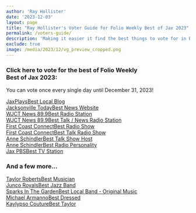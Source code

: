 ```yaml
---
author: 'Ray Hollister'
date: '2023-12-03'
layout: page
title: "Ray Hollister's Voter Guide for Folio Weekly Best of Jax 2023"
permalink: /voters-guide/
description: 'Making it easier it find the best things to vote for in Best of Jax!'
exclude: true
image: /media/2023/12/vg_preview_cropped.png
---
```


<link rel="stylesheet" href="https://use.fontawesome.com/releases/v5.8.1/css/all.css" integrity="sha384-50oBUHEmvpQ+1lW4y57PTFmhCaXp0ML5d60M1M7uH2+nqUivzIebhndOJK28anvf" crossorigin="anonymous">
<link href='https://fonts.googleapis.com/css?family=PT+Sans+Narrow:400,700+Open+Sans|PT+Montserrat:400,700' rel='stylesheet' type='text/css'>
<link href='https://fonts.googleapis.com/css?family=PT+Sans:400,700' rel='stylesheet' type='text/css'>
<link href='https://fonts.googleapis.com/css?family=Montserrat:800' rel='stylesheet' type='text/css'>
<link href='/businesscard-style.css' rel='stylesheet' type='text/css'>
<link href='/votersguide.css' rel='stylesheet' type='text/css'>

<div class="centered">
 <h3 id="projects">Click here to vote for the best of Folio&nbsp;Weekly Best&nbsp;of&nbsp;Jax&nbsp;2023:</h3>
<p>You can vote once every single day until December 31, 2023!</p>
    <a title="JaxPlays" target="_blank" href="https://folioweekly.secondstreetapp.com/og/c43c09dc-eb45-4b1f-93e7-c7be20708948/gallery/410016783">
        <div class="social vg JaxPlays"><i class="fab fa-jaxplays"></i>
            <div class="title"><span class="projectname">JaxPlays</span><span class="platform">Best Local Blog</span></div>
        </div>
    </a>
    <a title="Jacksonville Today" target="_blank" href="https://folioweekly.secondstreetapp.com/og/c43c09dc-eb45-4b1f-93e7-c7be20708948/gallery/409915373">
        <div class="social vg JAXTDY"><i class="fab fa-jaxtdy"></i>
            <div class="title"><span class="projectname">Jacksonville Today</span><span
                    class="platform">Best News Website</span></div>
        </div>
    </a>
    <a title="WJCT News 89.9" target="_blank" href="https://folioweekly.secondstreetapp.com/og/c43c09dc-eb45-4b1f-93e7-c7be20708948/gallery/409921780">
        <div class="social vg WJCTNews"><i class="fab fa-wjctnews"></i>
            <div class="title"><span class="projectname">WJCT News 89.9</span><span class="platform">Best Radio Station</span>
            </div>
        </div>
    </a>
    <a title="WJCT News 89.9" target="_blank" href="https://folioweekly.secondstreetapp.com/og/c43c09dc-eb45-4b1f-93e7-c7be20708948/gallery/409921827">
        <div class="social vg WJCTNews"><i class="fab fa-wjctnews"></i>
            <div class="title"><span class="projectname">WJCT News 89.9</span><span class="platform">Best Talk / News Radio Station</span>
            </div>
        </div>
    </a>
    <a title="First Coast Connect" target="_blank" href="https://folioweekly.secondstreetapp.com/og/c43c09dc-eb45-4b1f-93e7-c7be20708948/gallery/409921636">
        <div class="social vg fcc"><i class="fab fa-fcc"></i>
            <div class="title"><span class="projectname">First Coast Connect</span><span class="platform">Best Radio Show</span>
            </div>
        </div>
    </a>
    <a title="First Coast Connect" target="_blank" href="https://folioweekly.secondstreetapp.com/og/c43c09dc-eb45-4b1f-93e7-c7be20708948/gallery/409922221">
        <div class="social vg fcc"><i class="fab fa-fcc"></i>
            <div class="title"><span class="projectname">First Coast Connect</span><span class="platform">Best Talk Radio Show</span>
            </div>
        </div>
    </a>
    <a title="Anne Schindler" target="_blank" href="https://folioweekly.secondstreetapp.com/og/c43c09dc-eb45-4b1f-93e7-c7be20708948/gallery/409922383">
        <div class="social vg fcc"><i class="fab fa-fcc"></i>
            <div class="title"><span class="projectname">Anne Schindler</span><span class="platform">Best Talk Show Host</span>
            </div>
        </div>
    </a>
    <a title="Anne Schindler" target="_blank" href="https://folioweekly.secondstreetapp.com/og/c43c09dc-eb45-4b1f-93e7-c7be20708948/gallery/409922109">
        <div class="social vg fcc"><i class="fab fa-fcc"></i>
            <div class="title"><span class="projectname">Anne Schindler</span><span class="platform">Best Radio Personality</span>
            </div>
        </div>
    </a>
    <a title="Jax PBS" target="_blank" href="https://folioweekly.secondstreetapp.com/og/c43c09dc-eb45-4b1f-93e7-c7be20708948/gallery/409922439">
        <div class="social vg jaxpbs"><i class="fab fa-jaxpbs"></i>
            <div class="title"><span class="projectname">Jax PBS</span><span class="platform">Best TV Station</span>
            </div>
        </div>
    </a>
    <h3>And a few more...</h3>
    <a title="Taylor Roberts" target="_blank" href="https://folioweekly.secondstreetapp.com/og/c43c09dc-eb45-4b1f-93e7-c7be20708948/gallery/410634226">
        <div class="social vg fcc">
            <div class="title"><span class="projectname">Taylor Roberts</span><span class="platform">Best Musician</span>
            </div>
        </div>
    </a>
    <!-- Best Jazz Band - Junco Royals https://folioweekly.secondstreetapp.com/og/c43c09dc-eb45-4b1f-93e7-c7be20708948/gallery/409122958 -->
    <a title="Junco Royals" target="_blank" href="https://folioweekly.secondstreetapp.com/og/c43c09dc-eb45-4b1f-93e7-c7be20708948/gallery/409122958">
        <div class="social vg fcc">
            <div class="title"><span class="projectname">Junco Royals</span><span class="platform">Best Jazz Band</span>
            </div>
        </div>
    </a>
    <!-- Best Local Band - Original Music - Sparks In The Garden https://folioweekly.secondstreetapp.com/og/c43c09dc-eb45-4b1f-93e7-c7be20708948/gallery/409033300 -->
    <a title="Sparks In The Garden" target="_blank" href="https://folioweekly.secondstreetapp.com/og/c43c09dc-eb45-4b1f-93e7-c7be20708948/gallery/409033300">
        <div class="social vg fcc">
            <div class="title"><span class="projectname">Sparks In The Garden</span><span class="platform">Best Local Band - Original Music</span>
            </div>
        </div>
    </a> 
    <!-- Best Dressed Michael Armanno  https://folioweekly.secondstreetapp.com/og/c43c09dc-eb45-4b1f-93e7-c7be20708948/gallery/410431127 -->
    <a title="Michael Armanno" target="_blank" href="https://folioweekly.secondstreetapp.com/og/c43c09dc-eb45-4b1f-93e7-c7be20708948/gallery/410431127">
        <div class="social vg fcc">
            <div class="title"><span class="projectname">Michael Armanno</span><span class="platform">Best Dressed</span>
            </div>
        </div>
    </a>
    <!-- Best Taylor - Kaylypso Couture https://folioweekly.secondstreetapp.com/og/c43c09dc-eb45-4b1f-93e7-c7be20708948/gallery/411237334 -->
    <a title="Kaylypso Couture" target="_blank" href="https://folioweekly.secondstreetapp.com/og/c43c09dc-eb45-4b1f-93e7-c7be20708948/gallery/411237334">
        <div class="social vg fcc">
            <div class="title"><span class="projectname">Kaylypso Couture</span><span class="platform">Best Taylor</span>
            </div>
        </div>
    </a>

</div>